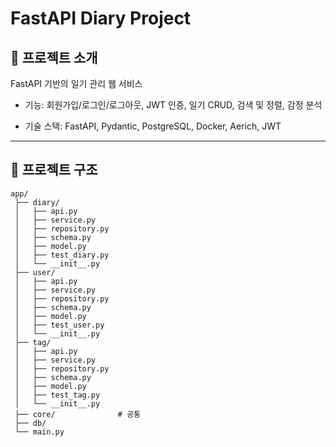 # FastAPI Diary Project

## 📌 프로젝트 소개

FastAPI 기반의 일기 관리 웹 서비스

- 기능: 회원가입/로그인/로그아웃, JWT 인증, 일기 CRUD, 검색 및 정렬, 감정 분석

- 기술 스택: FastAPI, Pydantic, PostgreSQL, Docker, Aerich, JWT

---

## 📂 프로젝트 구조

```plaintext
app/
 ├── diary/
 │   ├── api.py
 │   ├── service.py
 │   ├── repository.py
 │   ├── schema.py
 │   ├── model.py
 │   ├── test_diary.py
 │   └── __init__.py
 ├── user/
 │   ├── api.py
 │   ├── service.py
 │   ├── repository.py
 │   ├── schema.py
 │   ├── model.py
 │   ├── test_user.py
 │   └── __init__.py
 ├── tag/
 │   ├── api.py
 │   ├── service.py
 │   ├── repository.py
 │   ├── schema.py
 │   ├── model.py
 │   ├── test_tag.py
 │   └── __init__.py
 ├── core/              # 공통
 ├── db/
 └── main.py
```
